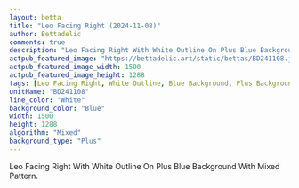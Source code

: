 ```yaml
---
layout: betta
title: "Leo Facing Right (2024-11-08)"
author: Bettadelic
comments: true
description: "Leo Facing Right With White Outline On Plus Blue Background With Mixed Pattern."
actpub_featured_image: "https://bettadelic.art/static/bettas/BD241108.jpg"
actpub_featured_image_width: 1500
actpub_featured_image_height: 1288
tags: [Leo Facing Right, White Outline, Blue Background, Plus Background Pattern, Mixed Pattern, November 2024]
unitName: "BD241108"
line_color: "White"
background_color: "Blue"
width: 1500
height: 1288
algorithm: "Mixed"
background_type: "Plus"
---
```


Leo Facing Right With White Outline On Plus Blue Background With Mixed Pattern.
